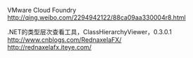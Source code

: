 <p>VMware Cloud Foundry<br /><a href="http://qing.weibo.com/2294942122/88ca09aa330004r8.html">http://qing.weibo.com/2294942122/88ca09aa330004r8.html</a></p>
<p>.NET的类型层次查看工具，ClassHierarchyViewer，0.3.0.1<br /><a href="http://www.cnblogs.com/RednaxelaFX/">http://www.cnblogs.com/RednaxelaFX/</a><br /><a href="http://rednaxelafx.iteye.com/">http://rednaxelafx.iteye.com/</a></p>
